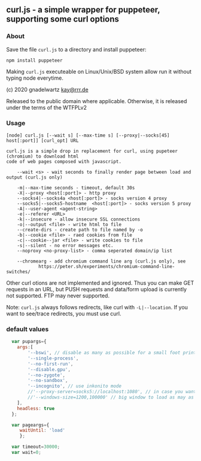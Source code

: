 ## curl.js - a simple wrapper for puppeteer, supporting some curl options

###  About

 Save the file `curl.js` to a directory and install puppeteer: 

	npm install puppeteer

 Making `curl.js` executeable on Linux/Unix/BSD system allow run it without typing node everytime.

 (c) 2020 gnadelwartz kay@rrr.de

 Released to the public domain where applicable.
 Otherwise, it is released under the terms of the WTFPLv2

### Usage

 	[node] curl.js [--wait s] [--max-time s] [--proxy|--socks[45] host[:port]] [curl_opt] URL

	curl.js is a simple drop in replacement for curl, using pupeteer (chromium) to download html
	code of web pages composed with javascript.

		--wait <s> - wait seconds to finally render page between load and output (curl.js only)

		-m|--max-time seconds - timeout, default 30s
		-X|--proxy <host[:port]> - http proxy
		--socks4|--socks4a <host[:port]> - socks version 4 proxy
		--socks5|--socks5-hostname  <host[:port]> - socks version 5 proxy
		-A|--user-agent <agent-string>
		-e|--referer <URL>
		-k|--insecure - allow insecure SSL connections
		-o|--output <file> - write html to file
		--create-dirs - create path to file named by -o
		-b|--cookie <file> - raed cookies from file
		-c|--cookie--jar <file> - write cookies to file
		-s|--silent - no error messages etc.
		--noproxy <no-proxy-list> - comma seperated domain/ip list

		--chromearg - add chromium command line arg (curl.js only), see
				https://peter.sh/experiments/chromium-command-line-switches/


 Other curl otions are not implemented and ignored. Thus you can make GET requests in an URL, but PUSH requests and data/form
 upload is currently not supported. FTP may never supported.

 Note: `curl.js` always follows redirects, like curl with `-L|--location`. If you want to see/trace redirects, you must use curl.

### default values

```javascript
  var pupargs={
	args:[
		'--bswi', // disable as many as possible for a small foot print
		'--single-process',
		'--no-first-run',
		'--disable.gpu',
		'--no-zygote',
		'--no-sandbox',  
		'--incognito', // use inkonito mode
		//'--proxy-server=socks5://localhost:1080', // in case you want a default proxy
		//'--windows-size=1200,100000' // big window to load as may as posible content
	],
	headless: true
  };

  var pageargs={
	 waitUntil: 'load'
	 };

  var timeout=30000;
  var wait=0;
```
